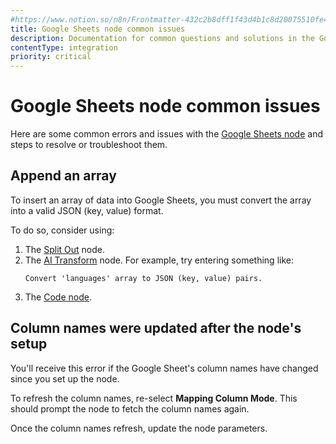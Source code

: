 ```yaml
---
#https://www.notion.so/n8n/Frontmatter-432c2b8dff1f43d4b1c8d20075510fe4
title: Google Sheets node common issues 
description: Documentation for common questions and solutions in the Google Sheets node in n8n, a workflow automation platform. Includes details of the issue and suggested resolutions.
contentType: integration
priority: critical
---
```


# Google Sheets node common issues

Here are some common errors and issues with the [Google Sheets node](/integrations/builtin/app-nodes/n8n-nodes-base.googlesheets/) and steps to resolve or troubleshoot them.

## Append an array

To insert an array of data into Google Sheets, you must convert the array into a valid JSON (key, value) format.

To do so, consider using:

1. The [Split Out](/integrations/builtin/core-nodes/n8n-nodes-base.splitout/) node.
1. The [AI Transform](/integrations/builtin/core-nodes/n8n-nodes-base.aitransform/) node. For example, try entering something like:
    ```
    Convert 'languages' array to JSON (key, value) pairs.
    ```
1. The [Code node](/integrations/builtin/core-nodes/n8n-nodes-base.code/).

<!-- vale off -->
## Column names were updated after the node's setup
<!-- vale on -->

You'll receive this error if the Google Sheet's column names have changed since you set up the node.

To refresh the column names, re-select **Mapping Column Mode**. This should prompt the node to fetch the column names again.

Once the column names refresh, update the node parameters.
